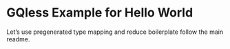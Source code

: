 # GQless Example for Hello World

Let’s use pregenerated type mapping and reduce boilerplate follow the main readme.
